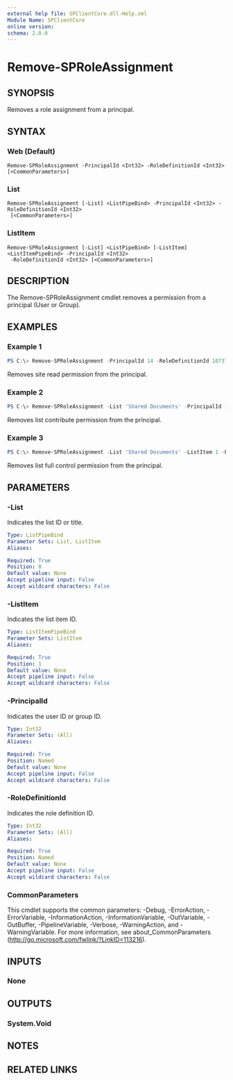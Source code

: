 ```yaml
---
external help file: SPClientCore.dll-Help.xml
Module Name: SPClientCore
online version:
schema: 2.0.0
---
```


# Remove-SPRoleAssignment

## SYNOPSIS
Removes a role assignment from a principal.

## SYNTAX

### Web (Default)
```
Remove-SPRoleAssignment -PrincipalId <Int32> -RoleDefinitionId <Int32> [<CommonParameters>]
```

### List
```
Remove-SPRoleAssignment [-List] <ListPipeBind> -PrincipalId <Int32> -RoleDefinitionId <Int32>
 [<CommonParameters>]
```

### ListItem
```
Remove-SPRoleAssignment [-List] <ListPipeBind> [-ListItem] <ListItemPipeBind> -PrincipalId <Int32>
 -RoleDefinitionId <Int32> [<CommonParameters>]
```

## DESCRIPTION
The Remove-SPRoleAssignment cmdlet removes a permission from a principal (User or Group).

## EXAMPLES

### Example 1
```powershell
PS C:\> Remove-SPRoleAssignment -PrincipalId 14 -RoleDefinitionId 1073741826
```

Removes site read permission from the principal.

### Example 2
```powershell
PS C:\> Remove-SPRoleAssignment -List 'Shared Documents' -PrincipalId 14 -RoleDefinitionId 1073741827
```

Removes list contribute permission from the principal.

### Example 3
```powershell
PS C:\> Remove-SPRoleAssignment -List 'Shared Documents' -ListItem 1 -PrincipalId 14 -RoleDefinitionId 1073741829
```

Removes list full control permission from the principal.

## PARAMETERS

### -List
Indicates the list ID or title.

```yaml
Type: ListPipeBind
Parameter Sets: List, ListItem
Aliases:

Required: True
Position: 0
Default value: None
Accept pipeline input: False
Accept wildcard characters: False
```

### -ListItem
Indicates the list item ID.

```yaml
Type: ListItemPipeBind
Parameter Sets: ListItem
Aliases:

Required: True
Position: 1
Default value: None
Accept pipeline input: False
Accept wildcard characters: False
```

### -PrincipalId
Indicates the user ID or group ID.

```yaml
Type: Int32
Parameter Sets: (All)
Aliases:

Required: True
Position: Named
Default value: None
Accept pipeline input: False
Accept wildcard characters: False
```

### -RoleDefinitionId
Indicates the role definition ID.

```yaml
Type: Int32
Parameter Sets: (All)
Aliases:

Required: True
Position: Named
Default value: None
Accept pipeline input: False
Accept wildcard characters: False
```

### CommonParameters
This cmdlet supports the common parameters: -Debug, -ErrorAction, -ErrorVariable, -InformationAction, -InformationVariable, -OutVariable, -OutBuffer, -PipelineVariable, -Verbose, -WarningAction, and -WarningVariable.
For more information, see about_CommonParameters (http://go.microsoft.com/fwlink/?LinkID=113216).

## INPUTS

### None

## OUTPUTS

### System.Void

## NOTES

## RELATED LINKS
